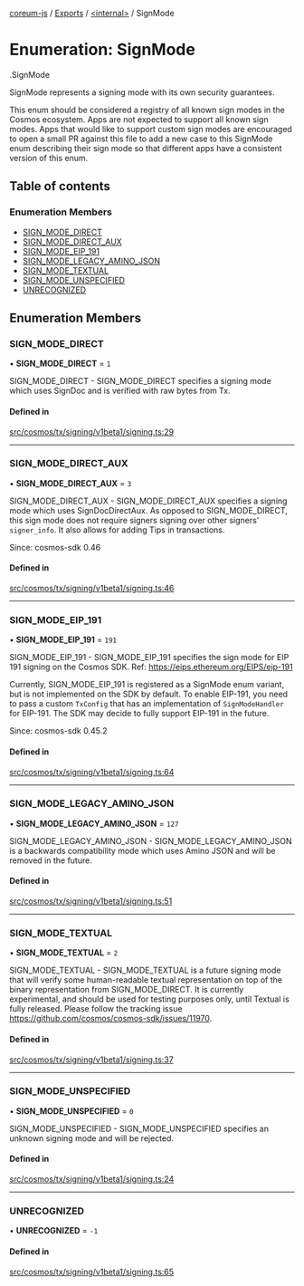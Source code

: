 [coreum-js](../README.md) / [Exports](../modules.md) / [<internal\>](../modules/internal_.md) / SignMode

# Enumeration: SignMode

[<internal>](../modules/internal_.md).SignMode

SignMode represents a signing mode with its own security guarantees.

This enum should be considered a registry of all known sign modes
in the Cosmos ecosystem. Apps are not expected to support all known
sign modes. Apps that would like to support custom  sign modes are
encouraged to open a small PR against this file to add a new case
to this SignMode enum describing their sign mode so that different
apps have a consistent version of this enum.

## Table of contents

### Enumeration Members

- [SIGN\_MODE\_DIRECT](internal_.SignMode.md#sign_mode_direct)
- [SIGN\_MODE\_DIRECT\_AUX](internal_.SignMode.md#sign_mode_direct_aux)
- [SIGN\_MODE\_EIP\_191](internal_.SignMode.md#sign_mode_eip_191)
- [SIGN\_MODE\_LEGACY\_AMINO\_JSON](internal_.SignMode.md#sign_mode_legacy_amino_json)
- [SIGN\_MODE\_TEXTUAL](internal_.SignMode.md#sign_mode_textual)
- [SIGN\_MODE\_UNSPECIFIED](internal_.SignMode.md#sign_mode_unspecified)
- [UNRECOGNIZED](internal_.SignMode.md#unrecognized)

## Enumeration Members

### SIGN\_MODE\_DIRECT

• **SIGN\_MODE\_DIRECT** = ``1``

SIGN_MODE_DIRECT - SIGN_MODE_DIRECT specifies a signing mode which uses SignDoc and is
verified with raw bytes from Tx.

#### Defined in

[src/cosmos/tx/signing/v1beta1/signing.ts:29](https://github.com/PulsaraIO/coreum-js/blob/63824e3/src/cosmos/tx/signing/v1beta1/signing.ts#L29)

___

### SIGN\_MODE\_DIRECT\_AUX

• **SIGN\_MODE\_DIRECT\_AUX** = ``3``

SIGN_MODE_DIRECT_AUX - SIGN_MODE_DIRECT_AUX specifies a signing mode which uses
SignDocDirectAux. As opposed to SIGN_MODE_DIRECT, this sign mode does not
require signers signing over other signers' `signer_info`. It also allows
for adding Tips in transactions.

Since: cosmos-sdk 0.46

#### Defined in

[src/cosmos/tx/signing/v1beta1/signing.ts:46](https://github.com/PulsaraIO/coreum-js/blob/63824e3/src/cosmos/tx/signing/v1beta1/signing.ts#L46)

___

### SIGN\_MODE\_EIP\_191

• **SIGN\_MODE\_EIP\_191** = ``191``

SIGN_MODE_EIP_191 - SIGN_MODE_EIP_191 specifies the sign mode for EIP 191 signing on the Cosmos
SDK. Ref: https://eips.ethereum.org/EIPS/eip-191

Currently, SIGN_MODE_EIP_191 is registered as a SignMode enum variant,
but is not implemented on the SDK by default. To enable EIP-191, you need
to pass a custom `TxConfig` that has an implementation of
`SignModeHandler` for EIP-191. The SDK may decide to fully support
EIP-191 in the future.

Since: cosmos-sdk 0.45.2

#### Defined in

[src/cosmos/tx/signing/v1beta1/signing.ts:64](https://github.com/PulsaraIO/coreum-js/blob/63824e3/src/cosmos/tx/signing/v1beta1/signing.ts#L64)

___

### SIGN\_MODE\_LEGACY\_AMINO\_JSON

• **SIGN\_MODE\_LEGACY\_AMINO\_JSON** = ``127``

SIGN_MODE_LEGACY_AMINO_JSON - SIGN_MODE_LEGACY_AMINO_JSON is a backwards compatibility mode which uses
Amino JSON and will be removed in the future.

#### Defined in

[src/cosmos/tx/signing/v1beta1/signing.ts:51](https://github.com/PulsaraIO/coreum-js/blob/63824e3/src/cosmos/tx/signing/v1beta1/signing.ts#L51)

___

### SIGN\_MODE\_TEXTUAL

• **SIGN\_MODE\_TEXTUAL** = ``2``

SIGN_MODE_TEXTUAL - SIGN_MODE_TEXTUAL is a future signing mode that will verify some
human-readable textual representation on top of the binary representation
from SIGN_MODE_DIRECT. It is currently experimental, and should be used
for testing purposes only, until Textual is fully released. Please follow
the tracking issue https://github.com/cosmos/cosmos-sdk/issues/11970.

#### Defined in

[src/cosmos/tx/signing/v1beta1/signing.ts:37](https://github.com/PulsaraIO/coreum-js/blob/63824e3/src/cosmos/tx/signing/v1beta1/signing.ts#L37)

___

### SIGN\_MODE\_UNSPECIFIED

• **SIGN\_MODE\_UNSPECIFIED** = ``0``

SIGN_MODE_UNSPECIFIED - SIGN_MODE_UNSPECIFIED specifies an unknown signing mode and will be
rejected.

#### Defined in

[src/cosmos/tx/signing/v1beta1/signing.ts:24](https://github.com/PulsaraIO/coreum-js/blob/63824e3/src/cosmos/tx/signing/v1beta1/signing.ts#L24)

___

### UNRECOGNIZED

• **UNRECOGNIZED** = ``-1``

#### Defined in

[src/cosmos/tx/signing/v1beta1/signing.ts:65](https://github.com/PulsaraIO/coreum-js/blob/63824e3/src/cosmos/tx/signing/v1beta1/signing.ts#L65)
